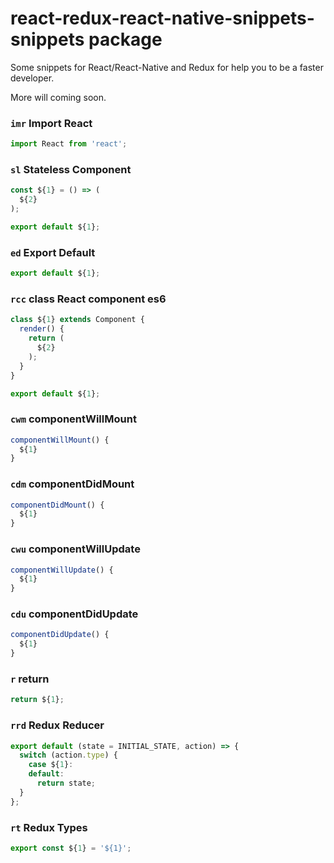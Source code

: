 # react-redux-react-native-snippets-snippets package

Some snippets for React/React-Native and Redux for help you to be a faster developer.

More will coming soon.

### `imr` Import React

```js
import React from 'react';
```

### `sl` Stateless Component

```js
const ${1} = () => (
  ${2}
);

export default ${1};
```

### `ed` Export Default

```js
export default ${1};
```

### `rcc` class React component es6

```js
class ${1} extends Component {
  render() {
    return (
      ${2}
    );
  }
}

export default ${1};
```

### `cwm` componentWillMount

```js
componentWillMount() {
  ${1}
}
```

### `cdm` componentDidMount

```js
componentDidMount() {
  ${1}
}
```

### `cwu` componentWillUpdate

```js
componentWillUpdate() {
  ${1}
}
```

### `cdu` componentDidUpdate

```js
componentDidUpdate() {
  ${1}
}
```

### `r` return

```js
return ${1};
```

### `rrd` Redux Reducer

```js
export default (state = INITIAL_STATE, action) => {
  switch (action.type) {
    case ${1}:
    default:
      return state;
  }
};
```

### `rt` Redux Types

```js
export const ${1} = '${1}';
```
